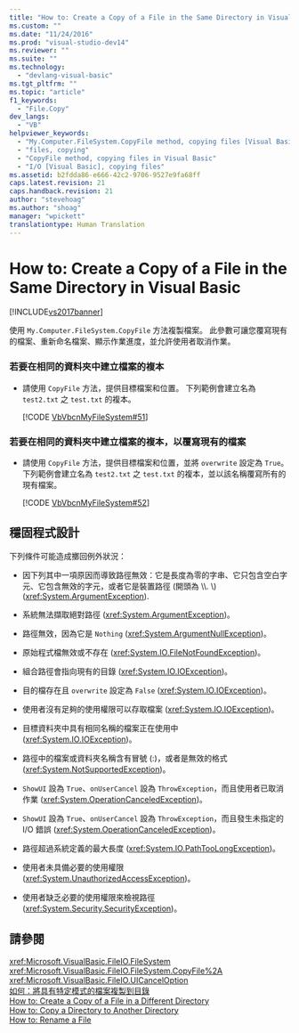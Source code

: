 ```yaml
---
title: "How to: Create a Copy of a File in the Same Directory in Visual Basic | Microsoft Docs"
ms.custom: ""
ms.date: "11/24/2016"
ms.prod: "visual-studio-dev14"
ms.reviewer: ""
ms.suite: ""
ms.technology: 
  - "devlang-visual-basic"
ms.tgt_pltfrm: ""
ms.topic: "article"
f1_keywords: 
  - "File.Copy"
dev_langs: 
  - "VB"
helpviewer_keywords: 
  - "My.Computer.FileSystem.CopyFile method, copying files [Visual Basic]"
  - "files, copying"
  - "CopyFile method, copying files in Visual Basic"
  - "I/O [Visual Basic], copying files"
ms.assetid: b2fdda86-e666-42c2-9706-9527e9fa68ff
caps.latest.revision: 21
caps.handback.revision: 21
author: "stevehoag"
ms.author: "shoag"
manager: "wpickett"
translationtype: Human Translation
---
```

# How to: Create a Copy of a File in the Same Directory in Visual Basic
[!INCLUDE[vs2017banner](../../../../csharp/includes/vs2017banner.md)]

使用 `My.Computer.FileSystem.CopyFile` 方法複製檔案。  此參數可讓您覆寫現有的檔案、重新命名檔案、顯示作業進度，並允許使用者取消作業。  
  
### 若要在相同的資料夾中建立檔案的複本  
  
-   請使用 `CopyFile` 方法，提供目標檔案和位置。  下列範例會建立名為 `test2.txt` 之 `test.txt` 的複本。  
  
     [!CODE [VbVbcnMyFileSystem#51](../CodeSnippet/VS_Snippets_VBCSharp/VbVbcnMyFileSystem#51)]  
  
### 若要在相同的資料夾中建立檔案的複本，以覆寫現有的檔案  
  
-   請使用 `CopyFile` 方法，提供目標檔案和位置，並將 `overwrite` 設定為 `True`。  下列範例會建立名為 `test2.txt` 之 `test.txt` 的複本，並以該名稱覆寫所有的現有檔案。  
  
     [!CODE [VbVbcnMyFileSystem#52](../CodeSnippet/VS_Snippets_VBCSharp/VbVbcnMyFileSystem#52)]  
  
## 穩固程式設計  
 下列條件可能造成擲回例外狀況：  
  
-   因下列其中一項原因而導致路徑無效：它是長度為零的字串、它只包含空白字元、它包含無效的字元，或者它是裝置路徑 \(開頭為 \\\\.  \\\) \(<xref:System.ArgumentException>\).  
  
-   系統無法擷取絕對路徑 \(<xref:System.ArgumentException>\)。  
  
-   路徑無效，因為它是 `Nothing` \(<xref:System.ArgumentNullException>\)。  
  
-   原始程式檔無效或不存在 \(<xref:System.IO.FileNotFoundException>\)。  
  
-   組合路徑會指向現有的目錄 \(<xref:System.IO.IOException>\)。  
  
-   目的檔存在且 `overwrite` 設定為 `False` \(<xref:System.IO.IOException>\)。  
  
-   使用者沒有足夠的使用權限可以存取檔案 \(<xref:System.IO.IOException>\)。  
  
-   目標資料夾中具有相同名稱的檔案正在使用中 \(<xref:System.IO.IOException>\)。  
  
-   路徑中的檔案或資料夾名稱含有冒號 \(:\)，或者是無效的格式 \(<xref:System.NotSupportedException>\)。  
  
-   `ShowUI` 設為 `True`、`onUserCancel` 設為 `ThrowException`，而且使用者已取消作業 \(<xref:System.OperationCanceledException>\)。  
  
-   `ShowUI` 設為 `True`、`onUserCancel` 設為 `ThrowException`，而且發生未指定的 I\/O 錯誤 \(<xref:System.OperationCanceledException>\)。  
  
-   路徑超過系統定義的最大長度 \(<xref:System.IO.PathTooLongException>\)。  
  
-   使用者未具備必要的使用權限 \(<xref:System.UnauthorizedAccessException>\)。  
  
-   使用者缺乏必要的使用權限來檢視路徑 \(<xref:System.Security.SecurityException>\)。  
  
## 請參閱  
 <xref:Microsoft.VisualBasic.FileIO.FileSystem>   
 <xref:Microsoft.VisualBasic.FileIO.FileSystem.CopyFile%2A>   
 <xref:Microsoft.VisualBasic.FileIO.UICancelOption>   
 [如何：將具有特定模式的檔案複製到目錄](../../../../visual-basic/developing-apps/programming/drives-directories-files/how-to-copy-files-with-a-specific-pattern-to-a-directory.md)   
 [How to: Create a Copy of a File in a Different Directory](../../../../visual-basic/developing-apps/programming/drives-directories-files/how-to-create-a-copy-of-a-file-in-a-different-directory.md)   
 [How to: Copy a Directory to Another Directory](../../../../visual-basic/developing-apps/programming/drives-directories-files/how-to-copy-a-directory-to-another-directory.md)   
 [How to: Rename a File](../../../../visual-basic/developing-apps/programming/drives-directories-files/how-to-rename-a-file.md)